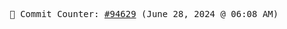 <p align="center">
    <samp>
        📮 Commit Counter: <a href="https://github.com/Javascript-void0/Javascript-void0/commits/main">#94629</a> (June 28, 2024 @ 06:08 AM)
    </samp>
</p>
